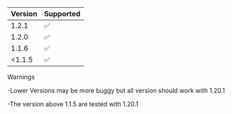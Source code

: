 | Version | Supported          |
| ------- | ------------------ |
|  1.2.1  | :white_check_mark: |
|  1.2.0  | :white_check_mark: |
|  1.1.6  | :white_check_mark: |
| <1.1.5  | :white_check_mark: |

Warnings

-Lower Versions may be more buggy but all version should work with 1.20.1

-The version above 1.1.5 are tested with 1.20.1
